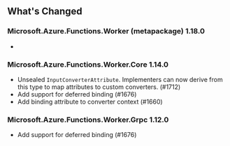 ## What's Changed

<!-- Please add your release notes in the following format:
- My change description (#PR/#issue)
-->

### Microsoft.Azure.Functions.Worker (metapackage) 1.18.0

- <entry>

### Microsoft.Azure.Functions.Worker.Core 1.14.0

- Unsealed `InputConverterAttribute`. Implementers can now derive from this type to map attributes to custom converters. (#1712)
- Add support for deferred binding (#1676)
- Add binding attribute to converter context (#1660)

### Microsoft.Azure.Functions.Worker.Grpc 1.12.0

- Add support for deferred binding (#1676)
